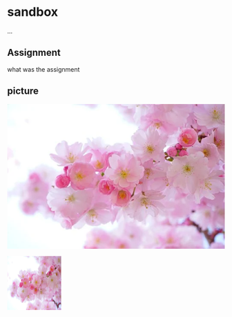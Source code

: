 # sandbox

...

## Assignment

what was the assignment

## picture

![Japanese Cherry Trees](images/japanese-cherry-trees-324175__340.webp)

<img src="images/japanese-cherry-trees-324175__340.webp" alt="Japanese Cherry Trees" width="125" height="125">
